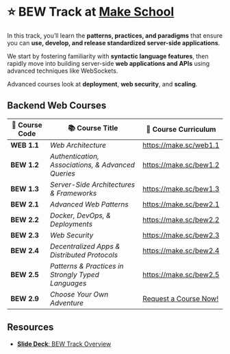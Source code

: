 # ⭐️ BEW Track at [Make School](https://makeschool.com)

In this track, you’ll learn the **patterns, practices, and paradigms** that ensure you can **use, develop, and release standardized server-side applications**.

We start by fostering familiarity with **syntactic language features**, then rapidly move into building server-side **web applications and APIs** using advanced techniques like WebSockets.

Advanced courses look at **deployment**, **web security**, and **scaling**.

## Backend Web Courses

| 🔢 Course Code | 📚 Course Title                                   | 🔗 Course Curriculum       |
| ------------- | ------------------------------------------------ | ------------------------- |
| **WEB 1.1** | _Web Architecture_ | <https://make.sc/web1.1> |
| **BEW 1.2**   | _Authentication, Associations, & Advanced Queries_| <https://make.sc/bew1.2>  |
| **BEW 1.3**   | _Server-Side Architectures & Frameworks_           | <https://make.sc/bew1.3>  |
| **BEW 2.1**   | _Advanced Web Patterns_                            | <https://make.sc/bew2.1>  |
| **BEW 2.2**   | _Docker, DevOps, & Deployments_                  | <https://make.sc/bew2.2>  |
| **BEW 2.3**   | _Web Security_                                     | <https://make.sc/bew2.3>  |
| **BEW 2.4**   | _Decentralized Apps & Distributed Protocols_       | <https://make.sc/bew2.4>  |
| **BEW 2.5**   | _Patterns & Practices in Strongly Typed Languages_ | <https://make.sc/bew2.5>  |
| **BEW 2.9**   | _Choose Your Own Adventure_                        | [Request a Course Now!]() |


## Resources

- [**Slide Deck**: BEW Track Overview](https://make.sc/bew-concentration-overview)
